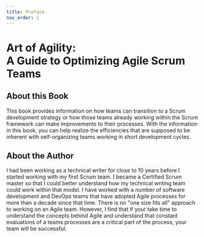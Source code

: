 ```yaml
---
title: Preface
nav_order: 1
---
```


# Art of Agility: <br/>A Guide to Optimizing Agile Scrum Teams

## About this Book

This book provides information on how teams can transition to a Scrum development strategy or how those teams already working within the Scrum framework can make improvements to their processes. With the information in this book, you can help realize the efficiencies that are supposed to be inherent with self-organizing teams working in short development cycles. 


## About the Author

I had been working as a technical writer for close to 10 years before I started working with my first Scrum team. I became a Certified Scrum master so that I could better understand how my technical writing team could work within that model. I have worked with a number of software development and DevOps teams that have adopted Agile processes for more than a decade since that time. There is no "one size fits all" approach to working on an Agile team. However, I find that if your take time to understand the concepts behind Agile and understand that constant evaluations of a teams processes are a critical part of the process, your team will be successful.
